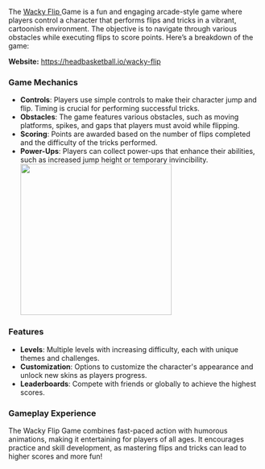


<p>The <a href="https://headbasketball.io/wacky-flip">Wacky Flip </a>Game is a fun and engaging arcade-style game where players control a character that performs flips and tricks in a vibrant, cartoonish environment. The objective is to navigate through various obstacles while executing flips to score points. Here&rsquo;s a breakdown of the game:</p>
<p><p><strong>Website:</strong> <a href="https://headbasketball.io/wacky-flip">https://headbasketball.io/wacky-flip</a></p>
<h3>Game Mechanics</h3>
<ul>
<li><strong>Controls</strong>: Players use simple controls to make their character jump and flip. Timing is crucial for performing successful tricks.</li>
<li><strong>Obstacles</strong>: The game features various obstacles, such as moving platforms, spikes, and gaps that players must avoid while flipping.</li>
<li><strong>Scoring</strong>: Points are awarded based on the number of flips completed and the difficulty of the tricks performed.</li>
<li><strong>Power-Ups</strong>: Players can collect power-ups that enhance their abilities, such as increased jump height or temporary invincibility.</li>
  <img src="https://headbasketball.io/data/image/wacky-flip.png" width="300">
</ul>
<h3>Features</h3>
<ul>
<li><strong>Levels</strong>: Multiple levels with increasing difficulty, each with unique themes and challenges.</li>
<li><strong>Customization</strong>: Options to customize the character's appearance and unlock new skins as players progress.</li>
<li><strong>Leaderboards</strong>: Compete with friends or globally to achieve the highest scores.</li>
</ul>
<h3>Gameplay Experience</h3>
<p>The Wacky Flip Game combines fast-paced action with humorous animations, making it entertaining for players of all ages. It encourages practice and skill development, as mastering flips and tricks can lead to higher scores and more fun!</p>
